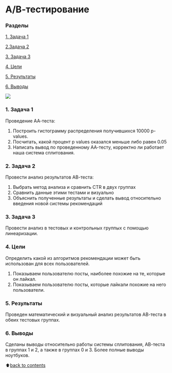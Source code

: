 # __А/В-тестирование__

### __Разделы__
[1. Задача 1](https://github.com/VolodinAlex/alekaran/tree/AlekaranDS/Karpov.Courses/AB-%D1%82%D0%B5%D1%81%D1%82%D0%B8%D1%80%D0%BE%D0%B2%D0%B0%D0%BD%D0%B8%D0%B5#1-%D0%B7%D0%B0%D0%B4%D0%B0%D1%87%D0%B0-1)<br>

[2.Задача 2](https://github.com/VolodinAlex/alekaran/tree/AlekaranDS/Karpov.Courses/AB-%D1%82%D0%B5%D1%81%D1%82%D0%B8%D1%80%D0%BE%D0%B2%D0%B0%D0%BD%D0%B8%D0%B5#1-%D0%B7%D0%B0%D0%B4%D0%B0%D1%87%D0%B0-1)<br>

[3. Задача 3](https://github.com/VolodinAlex/alekaran/tree/AlekaranDS/Karpov.Courses/AB-%D1%82%D0%B5%D1%81%D1%82%D0%B8%D1%80%D0%BE%D0%B2%D0%B0%D0%BD%D0%B8%D0%B5#3-%D0%B7%D0%B0%D0%B4%D0%B0%D1%87%D0%B0-3)<br>

[4. Цели](https://github.com/VolodinAlex/alekaran/tree/AlekaranDS/Karpov.Courses/AB-%D1%82%D0%B5%D1%81%D1%82%D0%B8%D1%80%D0%BE%D0%B2%D0%B0%D0%BD%D0%B8%D0%B5#3-%D0%B7%D0%B0%D0%B4%D0%B0%D1%87%D0%B0-3)<br>

[5. Результаты](https://github.com/VolodinAlex/alekaran/tree/AlekaranDS/Karpov.Courses/AB-%D1%82%D0%B5%D1%81%D1%82%D0%B8%D1%80%D0%BE%D0%B2%D0%B0%D0%BD%D0%B8%D0%B5#5-%D1%80%D0%B5%D0%B7%D1%83%D0%BB%D1%8C%D1%82%D0%B0%D1%82%D1%8B)<br>

[6. Выводы](https://github.com/VolodinAlex/alekaran/tree/AlekaranDS/Karpov.Courses/AB-%D1%82%D0%B5%D1%81%D1%82%D0%B8%D1%80%D0%BE%D0%B2%D0%B0%D0%BD%D0%B8%D0%B5#6-%D0%B2%D1%8B%D0%B2%D0%BE%D0%B4%D1%8B)<br>

![](https://immedia.by/wp-content/uploads/2019/06/ab-testirovanie.jpg)

### __1. Задача 1__
Проведение АА-теста:  
1) Построить гистограмму распределения получившихся 10000 p-values.  
2) Посчитать, какой процент p values оказался меньше либо равен 0.05  
3) Написать вывод по проведенному АА-тесту, корректно ли работает наша система сплитования.  

### __2. Задача 2__
Провести анализ результатов АВ-теста:  
1) Выбрать метод анализа и сравнить CTR в двух группах  
2) Сравнить данные этими тестами и визуально  
3) Объяснить полученные результаты и сделать вывод относительно введения новой системы рекомендаций

### **3. Задача 3**
Провести анализ в тестовых и контрольных группых с помощью линеаризации.

### **4. Цели**
Определить какой из алгоритмов рекомендации может быть использован для всех пользователей.  
1) Показываем пользователю посты, наиболее похожие на те, которые он лайкал.
2) Показываем пользователю посты, которые лайкали похожие на него пользователи.


### **5. Результаты**
Проведен математический и визуальный анализ результатов АВ-теста в обеих тестовых группах. 

### **6. Выводы**
Сделаны выводы относительно работы системы сплитования, АВ-теста в группах 1 и 2, а также в группах 0 и 3.
Более полные выводы ноутбуков.

:arrow_up:[back to contents](https://github.com/VolodinAlex/alekaran/tree/AlekaranDS/Karpov.Courses/AB-%D1%82%D0%B5%D1%81%D1%82%D0%B8%D1%80%D0%BE%D0%B2%D0%B0%D0%BD%D0%B8%D0%B5#%D1%80%D0%B0%D0%B7%D0%B4%D0%B5%D0%BB%D1%8B)

